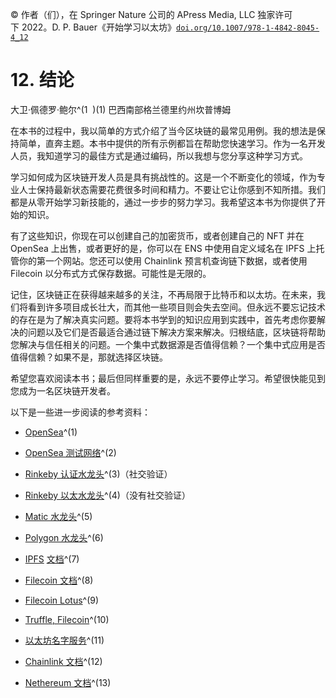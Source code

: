 © 作者（们），在 Springer Nature 公司的 APress Media, LLC 独家许可下 2022。D. P. Bauer《开始学习以太坊》[`doi.org/10.1007/978-1-4842-8045-4_12`](https://doi.org/10.1007/978-1-4842-8045-4_12)

# 12. 结论

大卫·佩德罗·鲍尔^(1  )(1) 巴西南部格兰德里约州坎普博姆

在本书的过程中，我以简单的方式介绍了当今区块链的最常见用例。我的想法是保持简单，直奔主题。本书中提供的所有示例都旨在帮助您快速学习。作为一名开发人员，我知道学习的最佳方式是通过编码，所以我想与您分享这种学习方式。

学习如何成为区块链开发人员是具有挑战性的。这是一个不断变化的领域，作为专业人士保持最新状态需要花费很多时间和精力。不要让它让你感到不知所措。我们都是从零开始学习新技能的，通过一步步的努力学习。我希望这本书为你提供了开始的知识。

有了这些知识，你现在可以创建自己的加密货币，或者创建自己的 NFT 并在 OpenSea 上出售，或者更好的是，你可以在 ENS 中使用自定义域名在 IPFS 上托管你的第一个网站。您还可以使用 Chainlink 预言机查询链下数据，或者使用 Filecoin 以分布式方式保存数据。可能性是无限的。

记住，区块链正在获得越来越多的关注，不再局限于比特币和以太坊。在未来，我们将看到许多项目成长壮大，而其他一些项目则会失去空间。但永远不要忘记技术的存在是为了解决真实问题。要将本书学到的知识应用到实践中，首先考虑你要解决的问题以及它们是否最适合通过链下解决方案来解决。归根结底，区块链将帮助您解决与信任相关的问题。一个集中式数据源是否值得信赖？一个集中式应用是否值得信赖？如果不是，那就选择区块链。

希望您喜欢阅读本书；最后但同样重要的是，永远不要停止学习。希望很快能见到您成为一名区块链开发者。

以下是一些进一步阅读的参考资料：

+   [OpenSea](https://opensea.io/)^(1)

+   [OpenSea 测试网络](https://testnets.opensea.io/)^(2)

+   [Rinkeby 认证水龙头](https://faucet.rinkeby.io/)^(3)（社交验证）

+   [Rinkeby 以太水龙头](http://rinkeby-faucet.com)^(4)（没有社交验证）

+   [Matic 水龙头](https://faucet.matic.network)^(5)

+   [Polygon 水龙头](https://matic.supply)^(6)

+   [IPFS](https://matic.supply) [文档](https://docs.ipfs.io)^(7)

+   [Filecoin 文档](https://docs.filecoin.io)^(8)

+   [Filecoin Lotus](https://docs.filecoin.io/get-started/lotus/)^(9)

+   [Truffle, Filecoin](https://www.trufflesuite.com/docs/filecoin/truffle/quickstart)^(10)

+   [以太坊名字服务](https://ens.domains/)^(11)

+   [Chainlink 文档](https://docs.chain.link)^(12)

+   [Nethereum 文档](http://docs.nethereum.com/en/latest/)^(13)
